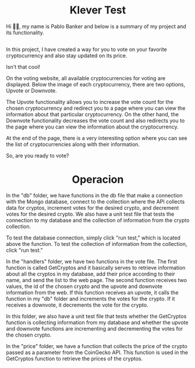 <h1 align="center">Klever Test</h1>

Hi :technologist:, my name is Pablo Banker and below is a summary of my project and its functionality.
##
In this project, I have created a way for you to vote on your favorite cryptocurrency and also stay updated on its price.
<p>Isn't that cool!</p>
<p>On the voting website, all available cryptocurrencies for voting are displayed. Below the image of each cryptocurrency, there are two options, Upvote or Downvote.</p>
<p></p>
The Upvote functionality allows you to increase the vote count for the chosen cryptocurrency and redirect you to a page where you can view the information about that particular cryptocurrency. 
On the other hand, the Downvote functionality decreases the vote count and also redirects you to the page where you can view the information about the cryptocurrency.
<p>At the end of the page, there is a very interesting option where you can see the list of cryptocurrencies along with their information.</p>
<p> </p>
<p> </p>
So, are you ready to vote?

<h1 align="center">Operacion</h1>


In the "db" folder, we have functions in the db file that make a connection with the Mongo database, connect to the collection where the API collects data for cryptos, increment votes for the desired crypto, and decrement votes for the desired crypto. We also have a unit test file that tests the connection to my database and the collection of information from the crypto collection.

To test the database connection, simply click "run test," which is located above the function. To test the collection of information from the collection, click "run test."

In the "handlers" folder, we have two functions in the vote file. The first function is called GetCryptos and it basically serves to retrieve information about all the cryptos in my database, add their price according to their name, and send the list to the web page. The second function receives two values, the id of the chosen crypto and the upvote and downvote information from the web. If this function receives an upvote, it calls the function in my "db" folder and increments the votes for the crypto. If it receives a downvote, it decrements the vote for the crypto.

In this folder, we also have a unit test file that tests whether the GetCryptos function is collecting information from my database and whether the upvote and downvote functions are incrementing and decrementing the votes for the chosen crypto.

In the "price" folder, we have a function that collects the price of the crypto passed as a parameter from the CoinGecko API. This function is used in the GetCryptos function to retrieve the prices of the cryptos.




